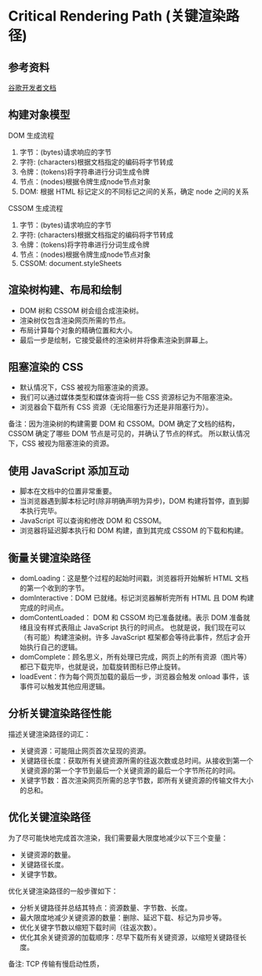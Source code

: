 # Critical Rendering Path (关键渲染路径)

## 参考资料
[谷歌开发者文档](https://web.dev/articles/critical-rendering-path?hl=zh-cn)


## 构建对象模型
DOM 生成流程
1. 字节：(bytes)请求响应的字节
2. 字符: (characters)根据文档指定的编码将字节转成
3. 令牌：(tokens)将字符串进行分词生成令牌
4. 节点：(nodes)根据令牌生成node节点对象
5. DOM: 根据 HTML 标记定义的不同标记之间的关系，确定 node 之间的关系

CSSOM 生成流程
1. 字节：(bytes)请求响应的字节
2. 字符: (characters)根据文档指定的编码将字节转成
3. 令牌：(tokens)将字符串进行分词生成令牌
4. 节点：(nodes)根据令牌生成node节点对象
5. CSSOM: document.styleSheets


## 渲染树构建、布局和绘制
- DOM 树和 CSSOM 树会组合成渲染树。
- 渲染树仅包含渲染网页所需的节点。
- 布局计算每个对象的精确位置和大小。
- 最后一步是绘制，它接受最终的渲染树并将像素渲染到屏幕上。


## 阻塞渲染的 CSS
- 默认情况下，CSS 被视为阻塞渲染的资源。
- 我们可以通过媒体类型和媒体查询将一些 CSS 资源标记为不阻塞渲染。
- 浏览器会下载所有 CSS 资源（无论阻塞行为还是非阻塞行为）。

备注：因为渲染树的构建需要 DOM 和 CSSOM。DOM 确定了文档的结构， CSSOM 确定了哪些 DOM 节点是可见的，并确认了节点的样式。
所以默认情况下，CSS 被视为阻塞渲染的资源。

## 使用 JavaScript 添加互动
- 脚本在文档中的位置非常重要。
- 当浏览器遇到脚本标记时(除非明确声明为异步)，DOM 构建将暂停，直到脚本执行完毕。
- JavaScript 可以查询和修改 DOM 和 CSSOM。
- 浏览器将延迟脚本执行和 DOM 构建，直到其完成 CSSOM 的下载和构建。


## 衡量关键渲染路径
- domLoading：这是整个过程的起始时间戳，浏览器将开始解析 HTML 文档的第一个收到的字节。
- domInteractive：DOM 已就绪。标记浏览器解析完所有 HTML 且 DOM 构建完成的时间点。
- domContentLoaded： DOM 和 CSSOM 均已准备就绪。表示 DOM 准备就绪且没有样式表阻止 JavaScript 执行的时间点。
  也就是说，我们现在可以（有可能）构建渲染树。许多 JavaScript 框架都会等待此事件，然后才会开始执行自己的逻辑。
- domComplete：顾名思义，所有处理已完成，网页上的所有资源（图片等）都已下载完毕，也就是说，加载旋转图标已停止旋转。
- loadEvent：作为每个网页加载的最后一步，浏览器会触发 onload 事件，该事件可以触发其他应用逻辑。


## 分析关键渲染路径性能
描述关键渲染路径的词汇：
- 关键资源：可能阻止网页首次呈现的资源。
- 关键路径长度：获取所有关键资源所需的往返次数或总时间。从接收到第一个关键资源的第一个字节到最后一个关键资源的最后一个字节所花的时间。
- 关键字节数：首次渲染网页所需的总字节数，即所有关键资源的传输文件大小的总和。


## 优化关键渲染路径
为了尽可能快地完成首次渲染，我们需要最大限度地减少以下三个变量：
- 关键资源的数量。
- 关键路径长度。
- 关键字节数。

优化关键渲染路径的一般步骤如下：
- 分析关键路径并总结其特点：资源数量、字节数、长度。
- 最大限度地减少关键资源的数量：删除、延迟下载、标记为异步等。
- 优化关键字节数以缩短下载时间（往返次数）。
- 优化其余关键资源的加载顺序：尽早下载所有关键资源，以缩短关键路径长度。

备注: TCP 传输有慢启动性质，

